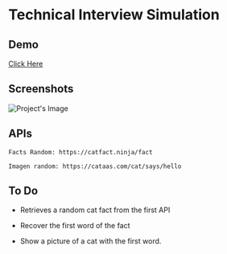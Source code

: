 # Technical Interview Simulation

## Demo

<a href='https://02-technical-interview-simulation.vercel.app/'>Click Here</a>

## Screenshots

<img src="https://i.ibb.co/16xqRpt/Screenshot-2023-09-11-235918.png" alt="Project's Image" />

## APIs

``` Facts Random: https://catfact.ninja/fact ```

```Imagen random: https://cataas.com/cat/says/hello ```

## To Do

* Retrieves a random cat fact from the first API

* Recover the first word of the fact

* Show a picture of a cat with the first word.
